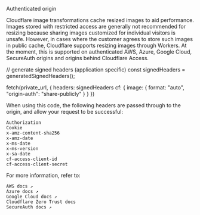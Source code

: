Authenticated origin

Cloudflare image transformations cache resized images to aid performance. Images stored with restricted access are generally not recommended for resizing because sharing images customized for individual visitors is unsafe. However, in cases where the customer agrees to store such images in public cache, Cloudflare supports resizing images through Workers. At the moment, this is supported on authenticated AWS, Azure, Google Cloud, SecureAuth origins and origins behind Cloudflare Access.

// generate signed headers (application specific)
const signedHeaders = generatedSignedHeaders();

fetch(private_url, {
  headers: signedHeaders
  cf: {
    image: {
      format: "auto",
      "origin-auth": "share-publicly"
     }
  }
})

When using this code, the following headers are passed through to the origin, and allow your request to be successful:

    Authorization
    Cookie
    x-amz-content-sha256
    x-amz-date
    x-ms-date
    x-ms-version
    x-sa-date
    cf-access-client-id
    cf-access-client-secret

For more information, refer to:

    AWS docs ↗
    Azure docs ↗
    Google Cloud docs ↗
    Cloudflare Zero Trust docs
    SecureAuth docs ↗

